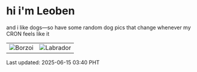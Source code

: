 # hi i'm Leoben

and i like dogs—so have some random dog pics that change whenever my CRON feels like it

|  |  |
|--------|----------|
| ![Borzoi](https://random-dog-vercel.vercel.app/api/random-borzoi?v=1749930014) | ![Labrador](https://random-dog-vercel.vercel.app/api/random-labrador?v=1749930014) |

Last updated: 2025-06-15 03:40 PHT
